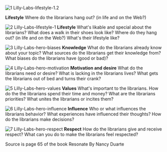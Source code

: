 ![1 Lilly-Labs-lifestyle-1.2](http://lillylabs.no/wp-content/uploads/sites/4/2014/06/1-Lilly-Labs-lifestyle-1.2.png)

**Lifestyle**
Where do the librarians hang out? (in life and on the Web?)

![2 Lilly-Labs-lifestyle-1](http://lillylabs.no/wp-content/uploads/sites/4/2014/06/2-Lilly-Labs-lifestyle-1.png)
**Lifestyle**
What's likable and special about the librarians? What does a walk in their shoes look like? Where do they hang out? (in life and on the Web?) What's their lifestyle like?

![3 Lilly-Labs-hero-biases](http://lillylabs.no/wp-content/uploads/sites/4/2014/06/3-Lilly-Labs-hero-biases.png)
**Knowledge**
What do the librarians already know about your topic? What sources do the librarians get their knowledge from? What biases do the librarians have (good or bad)?

![4 Lilly-Labs-hero-motivation](http://lillylabs.no/wp-content/uploads/sites/4/2014/06/4-Lilly-Labs-hero-motivation.png)
**Motivation and desire**
What do the librarians need or desire? What is lacking in the librarians lives? What gets the librarians out of bed and turns their crank?

![5 Lilly-Labs-hero-values](http://lillylabs.no/wp-content/uploads/sites/4/2014/06/5-Lilly-Labs-hero-values.png)
**Values**
What's important to the librarians. How do the the librarians spend their time and money? What are the librarians priorities? What unites the librarians or incites them?

![6 Lilly-Labs-hero-influence](http://lillylabs.no/wp-content/uploads/sites/4/2014/06/6-Lilly-Labs-hero-influence.png)
**Influence**
Who or what influences the librarians behavior? What experiences have influenced their thoughts? How do the librarians make decisions?


![7 Lilly-Labs-hero-respect](http://lillylabs.no/wp-content/uploads/sites/4/2014/06/7-Lilly-Labs-hero-respect.png)
**Respect**
How do the librarians give and receive respect? What can you do to make the librarians feel respected?

Source is page 65 of the book Resonate By Nancy Duarte
